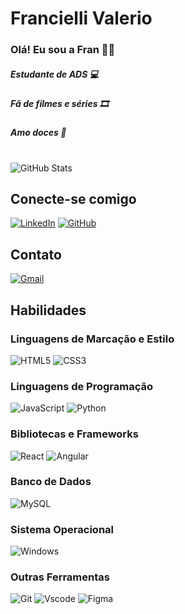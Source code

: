 # Francielli Valerio 
 ### Olá! Eu sou a Fran 👩🏿
 ##### Estudante de ADS 💻
 ##### Fã de filmes e séries 🎞
 ##### Amo doces 🧁
#
 ![GitHub Stats](https://github-readme-stats.vercel.app/api?username=franciellivalerio&theme=brown&bg_color=F5DEB3_color=F5DEB3&show_icons=true&icon_color=DAA520&title_color=D2691E&text_color)

## Conecte-se comigo
[![LinkedIn](https://img.shields.io/badge/LinkedIn-A0522D?style=for-the-badge&logo=linkedin&logoColor=white)](https://www.linkedin.com/in/SEUUSERNAME/)
[![GitHub](https://img.shields.io/badge/GitHub-FFDEAD?style=for-the-badge&logo=github&logoColor=white)](https://github.com/franciellivalerio)

## Contato

[![Gmail](https://img.shields.io/badge/Gmail-333333?style=for-the-badge&logo=gmail&logoColor=red)](mailto:franciellivaleriodeoliveira@gmail.com)

## Habilidades

### Linguagens de Marcação e Estilo

![HTML5](https://img.shields.io/badge/HTML5-E34F26?style=for-the-badge&logo=html5&logoColor=white)
![CSS3](https://img.shields.io/badge/CSS3-1572B6?style=for-the-badge&logo=css3&logoColor=white) 

### Linguagens de Programação

![JavaScript](https://img.shields.io/badge/JavaScript-F7DF1E?style=for-the-badge&logo=javascript&logoColor=black)
![Python](https://img.shields.io/badge/python-3670A0?style=for-the-badge&logo=python&logoColor=ffdd54)

### Bibliotecas e Frameworks 

![React](https://img.shields.io/badge/React-20232A?style=for-the-badge&logo=react&logoColor=61DAFB)
![Angular](https://img.shields.io/badge/Angular-DD0031?style=for-the-badge&logo=angular&logoColor=white)

### Banco de Dados

![MySQL](https://img.shields.io/badge/MySQL-00000F?style=for-the-badge&logo=mysql&logoColor=white)

### Sistema Operacional 

![Windows](https://img.shields.io/badge/Windows-000?style=for-the-badge&logo=windows&logoColor=2CA5E0)
### Outras Ferramentas 

![Git](https://img.shields.io/badge/GIT-E44C30?style=for-the-badge&logo=git&logoColor=white)
![Vscode](https://img.shields.io/badge/Vscode-007ACC?style=for-the-badge&logo=visual-studio-code&logoColor=white)
![Figma](https://img.shields.io/badge/Figma-696969?style=for-the-badge&logo=figma&logoColor=figma)
